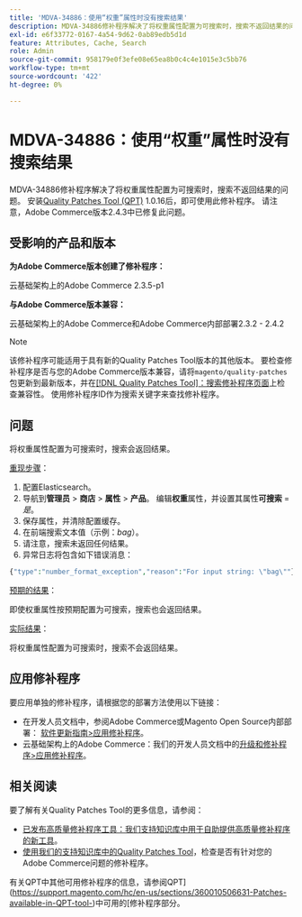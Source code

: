 ```yaml
---
title: 'MDVA-34886：使用“权重”属性时没有搜索结果'
description: MDVA-34886修补程序解决了将权重属性配置为可搜索时，搜索不返回结果的问题。 安装[Quality Patches Tool (QPT)](/help/announcements/adobe-commerce-announcements/magento-quality-patches-released-new-tool-to-self-serve-quality-patches.md) 1.0.16后，即可使用此修补程序。 请注意，Adobe Commerce版本2.4.3中已修复此问题。
exl-id: e6f33772-0167-4a54-9d62-0ab89edb5d1d
feature: Attributes, Cache, Search
role: Admin
source-git-commit: 958179e0f3efe08e65ea8b0c4c4e1015e3c5bb76
workflow-type: tm+mt
source-wordcount: '422'
ht-degree: 0%

---
```


# MDVA-34886：使用“权重”属性时没有搜索结果

MDVA-34886修补程序解决了将权重属性配置为可搜索时，搜索不返回结果的问题。 安装[Quality Patches Tool (QPT)](/help/announcements/adobe-commerce-announcements/magento-quality-patches-released-new-tool-to-self-serve-quality-patches.md) 1.0.16后，即可使用此修补程序。 请注意，Adobe Commerce版本2.4.3中已修复此问题。

## 受影响的产品和版本

**为Adobe Commerce版本创建了修补程序：**

云基础架构上的Adobe Commerce 2.3.5-p1

**与Adobe Commerce版本兼容：**

云基础架构上的Adobe Commerce和Adobe Commerce内部部署2.3.2 - 2.4.2

>[!NOTE]
>
>该修补程序可能适用于具有新的Quality Patches Tool版本的其他版本。 要检查修补程序是否与您的Adobe Commerce版本兼容，请将`magento/quality-patches`包更新到最新版本，并在[[!DNL Quality Patches Tool]：搜索修补程序页面](https://devdocs.magento.com/quality-patches/tool.html#patch-grid)上检查兼容性。 使用修补程序ID作为搜索关键字来查找修补程序。

## 问题

将权重属性配置为可搜索时，搜索会返回结果。

<u>重现步骤</u>：

1. 配置Elasticsearch。
1. 导航到&#x200B;**管理员** > **商店** > **属性** > **产品**。 编辑&#x200B;**权重**&#x200B;属性，并设置其属性&#x200B;**可搜索** = *是*。
1. 保存属性，并清除配置缓存。
1. 在前端搜索文本值（示例：*bag*）。
1. 请注意，搜索未返回任何结果。
1. 异常日志将包含如下错误消息：

```php
{"type":"number_format_exception","reason":"For input string: \"bag\""}
```

<u>预期的结果</u>：

即使权重属性按预期配置为可搜索，搜索也会返回结果。

<u>实际结果</u>：

将权重属性配置为可搜索时，搜索不会返回结果。

## 应用修补程序

要应用单独的修补程序，请根据您的部署方法使用以下链接：

* 在开发人员文档中，参阅Adobe Commerce或Magento Open Source内部部署： [软件更新指南>应用修补程序](https://devdocs.magento.com/guides/v2.4/comp-mgr/patching/mqp.html)。
* 云基础架构上的Adobe Commerce：我们的开发人员文档中的[升级和修补程序>应用修补程序](https://devdocs.magento.com/cloud/project/project-patch.html)。

## 相关阅读

要了解有关Quality Patches Tool的更多信息，请参阅：

* [已发布高质量修补程序工具：我们支持知识库中用于自助提供高质量修补程序的新工具](/help/announcements/adobe-commerce-announcements/magento-quality-patches-released-new-tool-to-self-serve-quality-patches.md)。
* [使用我们的支持知识库中的Quality Patches Tool](/help/support-tools/patches-available-in-qpt-tool/check-patch-for-magento-issue-with-magento-quality-patches.md)，检查是否有针对您的Adobe Commerce问题的修补程序。

有关QPT中其他可用修补程序的信息，请参阅QPT](https://support.magento.com/hc/en-us/sections/360010506631-Patches-available-in-QPT-tool-)中可用的[修补程序部分。
